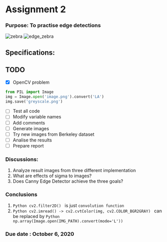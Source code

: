 # Assignment 2

### Purpose: To practise edge detections

![zebra](https://www2.eecs.berkeley.edu/Research/Projects/CS/vision/bsds/BSDS300/html/images/plain/normal/gray/253027.jpg)
![edge_zebra](https://www2.eecs.berkeley.edu/Research/Projects/CS/vision/bsds/BSDS300/html/images/human/normal/outline/gray/union/253027.jpg)

## Specifications:

## TODO
- [x] OpenCV problem

``` Python
from PIL import Image
img = Image.open('image.png').convert('LA')
img.save('greyscale.png')
```

- [ ] Test all code
- [ ] Modify variable names
- [ ] Add comments
- [ ] Generate images
- [ ] Try new images from Berkeley dataset
- [ ] Analise the results
- [ ] Prepare report 

### Discussions:
 
1. Analyze result images from three different implementation 
2. What are effects of sigma to images?
3. Does Canny Edge Detector achieve the three goals?

### Conclusions

1. ```Python cv2.filter2D() ``` is just `convolution function`
2. ```Python cv2.imread() -> cv2.cvtColor(img, cv2.COLOR_BGR2GRAY) ``` can be replaced by ```Python np.array(Image.open(IMG_PATH).convert(mode='L')) ```

### Due date : October 6, 2020 